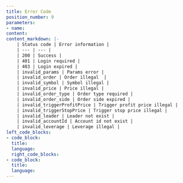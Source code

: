 ```yaml
---
title: Error Code
position_number: 9
parameters:
- name:
content:
content_markdown: |-
    | Status code | Error information |
    | --- | --- |
    | 200 | Success |
    | 401 | Login required |
    | 403 | Login expired |
    | invalid_params | Params error |
    | invalid_order | Order illegal  |
    | invalid_symbol | Symbol illegal |
    | invalid_price | Price illegal | 
    | invalid_order_type | Order type required |
    | invalid_order_side | Order side expired |
    | invalid_triggerProfitPrice | Trigger profit price illegal |
    | invalid_triggerStopPrice | Trigger stop price illegal |
    | invalid_leader | Leader not exist |
    | invalid_accountId | Account id not exist |
    | invalid_leverage | Leverage illegal |
left_code_blocks:
- code_block:
  title:
  language:
  right_code_blocks:
- code_block:
  title:
  language:
---
```




